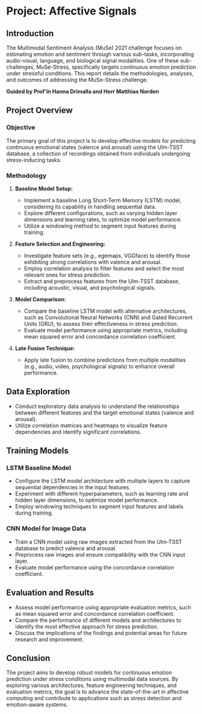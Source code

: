 # Project: Affective Signals

## Introduction

The Multimodal Sentiment Analysis (MuSe) 2021 challenge focuses on estimating emotion and sentiment through various sub-tasks, incorporating audio-visual, language, and biological signal modalities. One of these sub-challenges, MuSe-Stress, specifically targets continuous emotion prediction under stressful conditions. This report details the methodologies, analyses, and outcomes of addressing the MuSe-Stress challenge.

**Guided by Prof'in Hanna Drimalla and Herr Matthias Norden**

## Project Overview

### Objective

The primary goal of this project is to develop effective models for predicting continuous emotional states (valence and arousal) using the Ulm-TSST database, a collection of recordings obtained from individuals undergoing stress-inducing tasks.

### Methodology

1. **Baseline Model Setup:**
   - Implement a baseline Long Short-Term Memory (LSTM) model, considering its capability in handling sequential data.
   - Explore different configurations, such as varying hidden layer dimensions and learning rates, to optimize model performance.
   - Utilize a windowing method to segment input features during training.

2. **Feature Selection and Engineering:**
   - Investigate feature sets (e.g., egemaps, VGGface) to identify those exhibiting strong correlations with valence and arousal.
   - Employ correlation analysis to filter features and select the most relevant ones for stress prediction.
   - Extract and preprocess features from the Ulm-TSST database, including acoustic, visual, and psychological signals.

3. **Model Comparison:**
   - Compare the baseline LSTM model with alternative architectures, such as Convolutional Neural Networks (CNN) and Gated Recurrent Units (GRU), to assess their effectiveness in stress prediction.
   - Evaluate model performance using appropriate metrics, including mean squared error and concordance correlation coefficient.

4. **Late Fusion Technique:**
   - Apply late fusion to combine predictions from multiple modalities (e.g., audio, video, psychological signals) to enhance overall performance.

## Data Exploration

- Conduct exploratory data analysis to understand the relationships between different features and the target emotional states (valence and arousal).
- Utilize correlation matrices and heatmaps to visualize feature dependencies and identify significant correlations.

## Training Models

### LSTM Baseline Model

- Configure the LSTM model architecture with multiple layers to capture sequential dependencies in the input features.
- Experiment with different hyperparameters, such as learning rate and hidden layer dimensions, to optimize model performance.
- Employ windowing techniques to segment input features and labels during training.

### CNN Model for Image Data

- Train a CNN model using raw images extracted from the Ulm-TSST database to predict valence and arousal.
- Preprocess raw images and ensure compatibility with the CNN input layer.
- Evaluate model performance using the concordance correlation coefficient.

## Evaluation and Results

- Assess model performance using appropriate evaluation metrics, such as mean squared error and concordance correlation coefficient.
- Compare the performance of different models and architectures to identify the most effective approach for stress prediction.
- Discuss the implications of the findings and potential areas for future research and improvement.

## Conclusion

The project aims to develop robust models for continuous emotion prediction under stress conditions using multimodal data sources. By exploring various architectures, feature engineering techniques, and evaluation metrics, the goal is to advance the state-of-the-art in affective computing and contribute to applications such as stress detection and emotion-aware systems.
